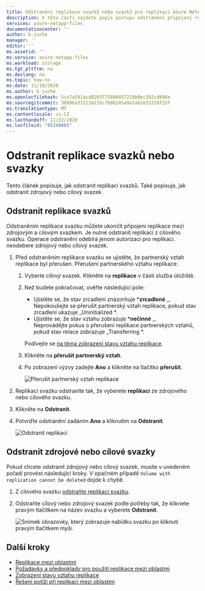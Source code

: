 ```yaml
---
title: Odstranění replikace svazků nebo svazků pro replikaci Azure NetApp Files mezi oblastmi | Microsoft Docs
description: V této části najdete popis postupu odstranění připojení replikace, které už mezi zdrojovým a cílovým svazkem není potřeba.
services: azure-netapp-files
documentationcenter: ''
author: b-juche
manager: ''
editor: ''
ms.assetid: ''
ms.service: azure-netapp-files
ms.workload: storage
ms.tgt_pltfrm: na
ms.devlang: na
ms.topic: how-to
ms.date: 11/18/2020
ms.author: b-juche
ms.openlocfilehash: 5ce7a591acd8203775808457219b0ec392cd696e
ms.sourcegitcommit: 30906a33111621bc7b9b245a9a2ab2e33310f33f
ms.translationtype: MT
ms.contentlocale: cs-CZ
ms.lasthandoff: 11/22/2020
ms.locfileid: "95249885"
---
```

# <a name="delete-volume-replications-or-volumes"></a>Odstranit replikace svazků nebo svazky

Tento článek popisuje, jak odstranit replikaci svazků. Také popisuje, jak odstranit zdrojový nebo cílový svazek.

## <a name="delete-volume-replications"></a>Odstranit replikace svazků

Odstraněním replikace svazku můžete ukončit připojení replikace mezi zdrojovým a cílovým svazkem. Je nutné odstranit replikaci z cílového svazku. Operace odstranění odebírá jenom autorizaci pro replikaci. neodebere zdrojový nebo cílový svazek. 

1. Před odstraněním replikace svazku se ujistěte, že partnerský vztah replikace byl přerušen. Přerušení partnerského vztahu replikace: 

    1. Vyberte *cílový* svazek. Klikněte na **replikace** v části služba úložiště.  

    2.  Než budete pokračovat, ověřte následující pole:  
        * Ujistěte se, že stav zrcadlení znázorňuje ***zrcadlené** _.   
            Nepokoušejte se přerušit partnerský vztah replikace, pokud stav zrcadlení ukazuje _Uninitialized *.
        * Ujistěte se, že stav vztahu zobrazuje ***nečinné** _.   
            Neprovádějte pokus o přerušení replikace partnerských vztahů, pokud stav relace zobrazuje _Transferring *.   

        Podívejte se [na téma zobrazení stavu vztahu replikace](cross-region-replication-display-health-status.md). 

    3.  Klikněte na **přerušit partnerský vztah**.  

    4.  Po zobrazení výzvy zadejte **Ano** a klikněte na tlačítko **přerušit**. 

        ![Přerušit partnerský vztah replikace](../media/azure-netapp-files/cross-region-replication-break-replication-peering.png)


1. Replikaci svazku odstraníte tak, že vyberete **replikaci** ze zdrojového nebo cílového svazku.  

2. Klikněte na **Odstranit**.    

3. Potvrďte odstranění zadáním **Ano** a kliknutím na **Odstranit**.   

    ![Odstranit replikaci](../media/azure-netapp-files/cross-region-replication-delete-replication.png)

## <a name="delete-source-or-destination-volumes"></a>Odstranit zdrojové nebo cílové svazky

Pokud chcete odstranit zdrojový nebo cílový svazek, musíte v uvedeném pořadí provést následující kroky. V opačném případě `Volume with replication cannot be deleted` dojde k chybě.  

1. Z cílového svazku [odstraňte replikaci svazku](#delete-volume-replications).   

2. Odstraňte cílový nebo zdrojový svazek podle potřeby tak, že kliknete pravým tlačítkem na název svazku a vyberete **Odstranit**.   

    ![Snímek obrazovky, který zobrazuje nabídku svazku po kliknutí pravým tlačítkem myši.](../media/azure-netapp-files/cross-region-replication-delete-volume.png)

## <a name="next-steps"></a>Další kroky  

* [Replikace mezi oblastmi](cross-region-replication-introduction.md)
* [Požadavky a předpoklady pro použití replikace mezi oblastmi](cross-region-replication-requirements-considerations.md)
* [Zobrazení stavu vztahu replikace](cross-region-replication-display-health-status.md)
* [Řešení potíží při replikaci mezi oblastmi](troubleshoot-cross-region-replication.md)

